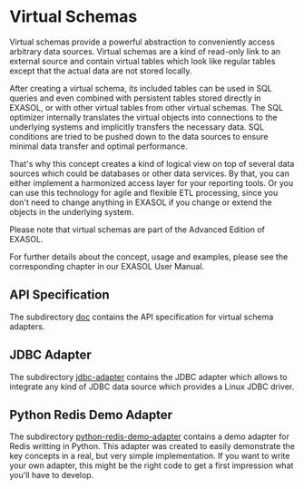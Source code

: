 # Virtual Schemas

Virtual schemas provide a powerful abstraction to conveniently access arbitrary data sources. Virtual schemas are a kind of read-only link to an external source and contain virtual tables which look like regular tables except that the actual data are not stored locally.

After creating a virtual schema, its included tables can be used in SQL queries and even combined with persistent tables stored directly in EXASOL, or with other virtual tables from other virtual schemas. The SQL optimizer internally translates the virtual objects into connections to the underlying systems and implicitly transfers the necessary data. SQL conditions are tried to be pushed down to the data sources to ensure minimal data transfer and optimal performance.

That's why this concept creates a kind of logical view on top of several data sources which could be databases or other data services. By that, you can either implement a harmonized access layer for your reporting tools. Or you can use this technology for agile and flexible ETL processing, since you don't need to change anything in EXASOL if you change or extend the objects in the underlying system.

Please note that virtual schemas are part of the Advanced Edition of EXASOL.

For further details about the concept, usage and examples, please see the corresponding chapter in our EXASOL User Manual.


## API Specification

The subdirectory [doc](doc) contains the API specification for virtual schema adapters.


## JDBC Adapter

The subdirectory [jdbc-adapter](jdbc-adapter) contains the JDBC adapter which allows to integrate any kind of JDBC data source which provides a Linux JDBC driver.

## Python Redis Demo Adapter

The subdirectory [python-redis-demo-adapter](python-redis-demo-adapter) contains a demo adapter for Redis writting in Python. This adapter was created to easily demonstrate the key concepts in a real, but very simple implementation. If you want to write your own adapter, this might be the right code to get a first impression what you'll have to develop.
